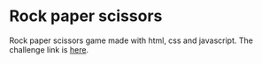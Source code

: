 # Rock paper scissors
Rock paper scissors game made with html, css and javascript. The challenge link is <a href="http://rock-paper-scissors-ks.surge.sh/" target="_blank">here</a>.